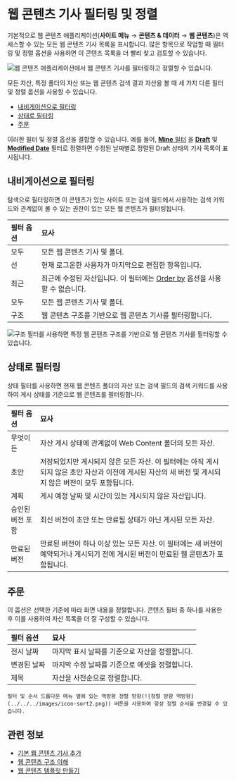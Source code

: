 # 웹 콘텐츠 기사 필터링 및 정렬

기본적으로 웹 콘텐츠 애플리케이션(**사이트 메뉴** &rarr; **콘텐츠 & 데이터** &rarr; **웹 콘텐츠**)은 액세스할 수 있는 모든 웹 콘텐츠 기사 목록을 표시합니다. 많은 항목으로 작업할 때 필터링 및 정렬 옵션을 사용하면 이 콘텐츠 목록을 더 빨리 찾고 검토할 수 있습니다.

![웹 콘텐츠 애플리케이션에서 웹 콘텐츠 기사를 필터링하고 정렬할 수 있습니다.](./filtering-and-sorting-web-content-articles/images/01.png)

모든 자산, 특정 폴더의 자산 또는 웹 콘텐츠 검색 결과 자산을 볼 때 세 가지 다른 필터 및 정렬 옵션을 사용할 수 있습니다.

* [내비게이션으로 필터링](#filter-by-navigation)
* [상태로 필터링](#filter-by-status)
* [주문](#order-by)

이러한 필터 및 정렬 옵션을 결합할 수 있습니다. 예를 들어, [**Mine** 필터](#filter-by-navigation) 을 [**Draft**](#filer-by-status) 및 [**Modified Date**](#order-by) 필터로 정렬하면 수정된 날짜별로 정렬된 Draft 상태의 기사 목록이 표시됩니다.

## 내비게이션으로 필터링

탐색으로 필터링하면 이 콘텐츠가 있는 사이트 또는 검색 필드에서 사용하는 검색 키워드와 관계없이 볼 수 있는 권한이 있는 모든 웹 콘텐츠가 필터링됩니다.

| 필터 옵션 | 묘사                                                          |
|:----- |:----------------------------------------------------------- |
| 모두    | 모든 웹 콘텐츠 기사 및 폴더.                                           |
| 선     | 현재 로그온한 사용자가 마지막으로 편집한 항목입니다.                               |
| 최근    | 최근에 수정된 자산입니다. 이 필터에는 [Order by](#order-by) 옵션을 사용할 수 없습니다. |
| 모두    | 모든 웹 콘텐츠 기사 및 폴더.                                           |
| 구조    | 웹 콘텐츠 구조를 기반으로 웹 콘텐츠 기사를 필터링합니다.                            |

![구조 필터를 사용하면 특정 웹 콘텐츠 구조를 기반으로 웹 콘텐츠 기사를 필터링할 수 있습니다.](./filtering-and-sorting-web-content-articles/images/02.png)

## 상태로 필터링

상태 필터를 사용하면 현재 웹 콘텐츠 폴더의 자산 또는 검색 필드의 검색 키워드를 사용하여 게시 상태를 기준으로 웹 콘텐츠를 필터링합니다.

| 필터 옵션     | 묘사                                                                                      |
|:--------- |:--------------------------------------------------------------------------------------- |
| 무엇이든      | 자산 게시 상태에 관계없이 Web Content 폴더의 모든 자산.                                                   |
| 초안        | 저장되었지만 게시되지 않은 모든 자산. 이 필터에는 아직 게시되지 않은 초안 자산과 이전에 게시된 자산의 새 버전 및 게시되지 않은 버전이 모두 포함됩니다. |
| 계획        | 게시 예정 날짜 및 시간이 있는 게시되지 않은 자산입니다.                                                        |
| 승인된 버전 포함 | 최신 버전이 초안 또는 만료됨 상태가 아닌 게시된 모든 자산.                                                      |
| 만료된 버전    | 만료된 버전이 하나 이상 있는 모든 자산. 이 필터에는 새 버전이 예약되거나 게시되기 전에 게시된 버전이 만료된 웹 콘텐츠가 포함됩니다.            |

## 주문

이 옵션은 선택한 기준에 따라 화면 내용을 정렬합니다. 콘텐츠 필터 중 하나를 사용한 후 이를 사용하여 자산 목록을 더 잘 구성할 수 있습니다.

| 필터 옵션  | 묘사                         |
|:------ |:-------------------------- |
| 전시 날짜  | 마지막 표시 날짜를 기준으로 자산을 정렬합니다. |
| 변경된 날짜 | 마지막 수정 날짜를 기준으로 에셋을 정렬합니다. |
| 제목     | 자산을 사전순으로 정렬합니다.           |

```{tip}
필터 및 순서 드롭다운 메뉴 옆에 있는 역방향 정렬 방향(![정렬 방향 역방향](../../../images/icon-sort2.png)) 버튼을 사용하여 항상 정렬 순서를 변경할 수 있습니다.
```

## 관련 정보

* [기본 웹 콘텐츠 기사 추가](./adding-a-basic-web-content-article.md)
* [웹 콘텐츠 구조 이해](../web-content-structures/understanding-web-content-structures.md)
* [웹 콘텐츠 템플릿 만들기](../web-content-templates/creating-web-content-templates.md)
